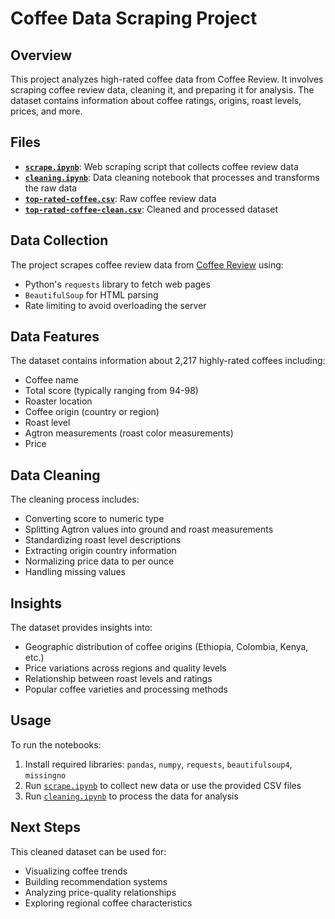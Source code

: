 # Coffee Data Scraping Project

## Overview
This project analyzes high-rated coffee data from Coffee Review. It involves scraping coffee review data, cleaning it, and preparing it for analysis. The dataset contains information about coffee ratings, origins, roast levels, prices, and more.

## Files
- **[`scrape.ipynb`](scrape.ipynb)**: Web scraping script that collects coffee review data
- **[`cleaning.ipynb`](cleaning.ipynb)**: Data cleaning notebook that processes and transforms the raw data
- **[`top-rated-coffee.csv`](top-rated-coffee.csv)**: Raw coffee review data
- **[`top-rated-coffee-clean.csv`](top-rated-coffee-clean.csv)**: Cleaned and processed dataset

## Data Collection
The project scrapes coffee review data from [Coffee Review](https://www.coffeereview.com) using:
- Python's `requests` library to fetch web pages
- `BeautifulSoup` for HTML parsing
- Rate limiting to avoid overloading the server

## Data Features
The dataset contains information about 2,217 highly-rated coffees including:
- Coffee name
- Total score (typically ranging from 94-98)
- Roaster location
- Coffee origin (country or region)
- Roast level
- Agtron measurements (roast color measurements)
- Price

## Data Cleaning
The cleaning process includes:
- Converting score to numeric type
- Splitting Agtron values into ground and roast measurements
- Standardizing roast level descriptions
- Extracting origin country information
- Normalizing price data to per ounce
- Handling missing values

## Insights
The dataset provides insights into:
- Geographic distribution of coffee origins (Ethiopia, Colombia, Kenya, etc.)
- Price variations across regions and quality levels
- Relationship between roast levels and ratings
- Popular coffee varieties and processing methods

## Usage
To run the notebooks:
1. Install required libraries: `pandas`, `numpy`, `requests`, `beautifulsoup4`, `missingno`
2. Run [`scrape.ipynb`](scrape.ipynb) to collect new data or use the provided CSV files
3. Run [`cleaning.ipynb`](cleaning.ipynb) to process the data for analysis

## Next Steps
This cleaned dataset can be used for:
- Visualizing coffee trends
- Building recommendation systems
- Analyzing price-quality relationships
- Exploring regional coffee characteristics